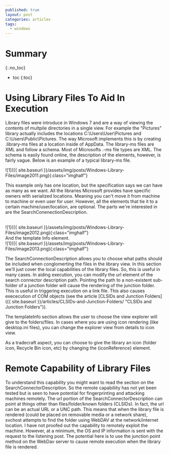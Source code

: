 ```yaml
---
published: true
layout: post
categories: articles
tags:
  - windows
---
```

# Summary
{:.no_toc}

* toc
{:toc}

# Using Library Files To Aid In Execution

Library files were introduce in Windows 7 and are a way of viewing the contents of multpile directories in a single view. For example the "Pictures" library actually includes the locations C:\Users\User\Pictures and C:\Users\Public\Pictures. The way Microsoft implements this is by creating .library-ms files at a location inside of AppData. The library-ms files are XML and follow a schema. Most of Microsofts .-ms file types are XML. The schema is easily found online, the description of the elements, however, is fairly vague. Below is an example of a typical library-ms file. 

![1]({{ site.baseurl }}/assets/img/posts/Windows-Library-Files/image2011.png){:class="imghalf"}

This example only has one location, but the specification says we can have as many as we want. All the libraries Microsoft provides have specific owners with serialized locations. Meaning you can't move it from machine to machine or even user for user. However, all the elements that tie it to a certain machine/user/location, are optional. The parts we're interested in are the SearchConenectionDescription.

<br>
![1]({{ site.baseurl }}/assets/img/posts/Windows-Library-Files/image2012.png){:class="imghalf"}
<br>
								And the template Info element.
<br>
![1]({{ site.baseurl }}/assets/img/posts/Windows-Library-Files/image2013.png){:class="imghalf"}
<br>

The SearchConnectionDescription allows you to choose what paths should be included when conglomerting the files in the library view. In this section we'll just cover the local capabilities of the library files. So, this is useful in many cases. In aiding execution, you can modify the url element of the search connector description path. Pointing the path to a non-existent sub-folder of a junction folder will cause the rendering of the junction folder. This is useful in triggering execution on a link file. This also causes exececution of COM objects (see the article [CLSIDs and Junction Folders]({{ site.baseurl }}/articles/CLSIDs-and-Junction-Folders/ "CLSIDs and Junction Folders")).

 

The templateInfo section allows the user to choose the view explorer will give to the folders/files. In cases where you are using icon rendering (like desktop.ini files), you can change the explorer view from details to icon view.

 

As a tradecraft aspect, you can choose to give the library an icon (folder icon, Recycle Bin icon, etc) by changing the {iconReference} element.

# Remote Capability of Library Files

To understand this capability you might want to read the section on the SearchConnectorDescription. So the remote capabiliity has not yet been tested but is seen to have potential for fingerprinting and attacking machines remotely. The url portion of the SearchConnectorDescription can point at things other than files/folder/known folders (CLSIDs). In fact, the url can be an actual URL or a UNC path. This means that when the library file is rendered (could be placed on removable media or a network share), svchost attempts to find the folder using WebDAV at the network/internet location. I have not proofed out the capability to remotely exploit the machine. However, at a minimum, the OS and IP information is sent with the request to the listening post. The potential here is to use the junction point method on the WebDav server to cause remote execution when the library file is rendered.
